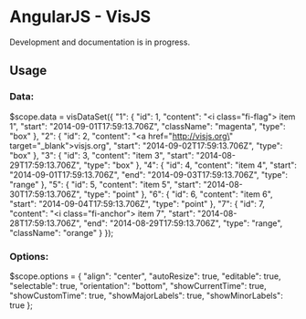# AngularJS - VisJS

Development and documentation is in progress.

## Usage

<time-line data="data" options="options" events="events"></time-line>

### Data:
  $scope.data = visDataSet({
     "1": {
       "id": 1,
       "content": "<i class=\"fi-flag\"></i> item 1",
       "start": "2014-09-01T17:59:13.706Z",
       "className": "magenta",
       "type": "box"
     },
     "2": {
       "id": 2,
       "content": "<a href=\"http://visjs.org\" target=\"_blank\">visjs.org</a>",
       "start": "2014-09-02T17:59:13.706Z",
       "type": "box"
     },
     "3": {
       "id": 3,
       "content": "item 3",
       "start": "2014-08-29T17:59:13.706Z",
       "type": "box"
     },
     "4": {
       "id": 4,
       "content": "item 4",
       "start": "2014-09-01T17:59:13.706Z",
       "end": "2014-09-03T17:59:13.706Z",
       "type": "range"
     },
     "5": {
       "id": 5,
       "content": "item 5",
       "start": "2014-08-30T17:59:13.706Z",
       "type": "point"
     },
     "6": {
       "id": 6,
       "content": "item 6",
       "start": "2014-09-04T17:59:13.706Z",
       "type": "point"
     },
     "7": {
       "id": 7,
       "content": "<i class=\"fi-anchor\"></i> item 7",
       "start": "2014-08-28T17:59:13.706Z",
       "end": "2014-08-29T17:59:13.706Z",
       "type": "range",
       "className": "orange"
     }
  });

### Options:
  $scope.options = {
   "align": "center",
   "autoResize": true,
   "editable": true,
   "selectable": true,
   "orientation": "bottom",
   "showCurrentTime": true,
   "showCustomTime": true,
   "showMajorLabels": true,
   "showMinorLabels": true
  };
                         